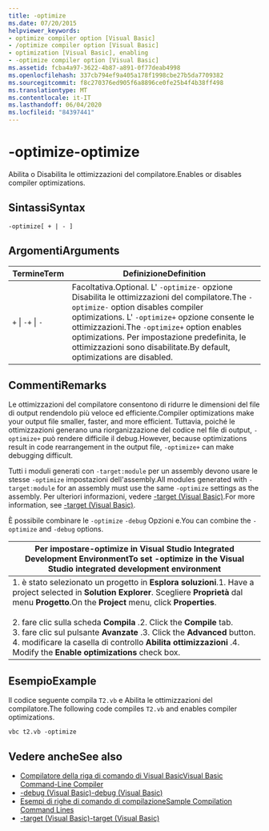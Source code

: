 ```yaml
---
title: -optimize
ms.date: 07/20/2015
helpviewer_keywords:
- optimize compiler option [Visual Basic]
- /optimize compiler option [Visual Basic]
- optimization [Visual Basic], enabling
- -optimize compiler option [Visual Basic]
ms.assetid: fcba4a97-3622-4b87-a891-0f77deab4998
ms.openlocfilehash: 337cb794ef9a405a178f1998cbe27b5da7709382
ms.sourcegitcommit: f8c270376ed905f6a8896ce0fe25b4f4b38ff498
ms.translationtype: MT
ms.contentlocale: it-IT
ms.lasthandoff: 06/04/2020
ms.locfileid: "84397441"
---
```

# <a name="-optimize"></a><span data-ttu-id="0b88f-102">-optimize</span><span class="sxs-lookup"><span data-stu-id="0b88f-102">-optimize</span></span>
<span data-ttu-id="0b88f-103">Abilita o Disabilita le ottimizzazioni del compilatore.</span><span class="sxs-lookup"><span data-stu-id="0b88f-103">Enables or disables compiler optimizations.</span></span>  
  
## <a name="syntax"></a><span data-ttu-id="0b88f-104">Sintassi</span><span class="sxs-lookup"><span data-stu-id="0b88f-104">Syntax</span></span>  
  
```console  
-optimize[ + | - ]  
```  
  
## <a name="arguments"></a><span data-ttu-id="0b88f-105">Argomenti</span><span class="sxs-lookup"><span data-stu-id="0b88f-105">Arguments</span></span>  
  
|<span data-ttu-id="0b88f-106">Termine</span><span class="sxs-lookup"><span data-stu-id="0b88f-106">Term</span></span>|<span data-ttu-id="0b88f-107">Definizione</span><span class="sxs-lookup"><span data-stu-id="0b88f-107">Definition</span></span>|  
|---|---|  
|<span data-ttu-id="0b88f-108">`+` &#124; `-`</span><span class="sxs-lookup"><span data-stu-id="0b88f-108">`+` &#124; `-`</span></span>|<span data-ttu-id="0b88f-109">Facoltativa.</span><span class="sxs-lookup"><span data-stu-id="0b88f-109">Optional.</span></span> <span data-ttu-id="0b88f-110">L' `-optimize-` opzione Disabilita le ottimizzazioni del compilatore.</span><span class="sxs-lookup"><span data-stu-id="0b88f-110">The `-optimize-` option disables compiler optimizations.</span></span> <span data-ttu-id="0b88f-111">L' `-optimize+` opzione consente le ottimizzazioni.</span><span class="sxs-lookup"><span data-stu-id="0b88f-111">The `-optimize+` option enables optimizations.</span></span> <span data-ttu-id="0b88f-112">Per impostazione predefinita, le ottimizzazioni sono disabilitate.</span><span class="sxs-lookup"><span data-stu-id="0b88f-112">By default, optimizations are disabled.</span></span>|  
  
## <a name="remarks"></a><span data-ttu-id="0b88f-113">Commenti</span><span class="sxs-lookup"><span data-stu-id="0b88f-113">Remarks</span></span>  
 <span data-ttu-id="0b88f-114">Le ottimizzazioni del compilatore consentono di ridurre le dimensioni del file di output rendendolo più veloce ed efficiente.</span><span class="sxs-lookup"><span data-stu-id="0b88f-114">Compiler optimizations make your output file smaller, faster, and more efficient.</span></span> <span data-ttu-id="0b88f-115">Tuttavia, poiché le ottimizzazioni generano una riorganizzazione del codice nel file di output, `-optimize+` può rendere difficile il debug.</span><span class="sxs-lookup"><span data-stu-id="0b88f-115">However, because optimizations result in code rearrangement in the output file, `-optimize+` can make debugging difficult.</span></span>  
  
 <span data-ttu-id="0b88f-116">Tutti i moduli generati con `-target:module` per un assembly devono usare le stesse `-optimize` impostazioni dell'assembly.</span><span class="sxs-lookup"><span data-stu-id="0b88f-116">All modules generated with `-target:module` for an assembly must use the same `-optimize` settings as the assembly.</span></span> <span data-ttu-id="0b88f-117">Per ulteriori informazioni, vedere [-target (Visual Basic)](target.md).</span><span class="sxs-lookup"><span data-stu-id="0b88f-117">For more information, see [-target (Visual Basic)](target.md).</span></span>  
  
 <span data-ttu-id="0b88f-118">È possibile combinare le `-optimize` `-debug` Opzioni e.</span><span class="sxs-lookup"><span data-stu-id="0b88f-118">You can combine the `-optimize` and `-debug` options.</span></span>  
  
|<span data-ttu-id="0b88f-119">Per impostare-optimize in Visual Studio Integrated Development Environment</span><span class="sxs-lookup"><span data-stu-id="0b88f-119">To set -optimize in the Visual Studio integrated development environment</span></span>|  
|---|  
|<span data-ttu-id="0b88f-120">1. è stato selezionato un progetto in **Esplora soluzioni**.</span><span class="sxs-lookup"><span data-stu-id="0b88f-120">1.  Have a project selected in **Solution Explorer**.</span></span> <span data-ttu-id="0b88f-121">Scegliere **Proprietà** dal menu **Progetto**.</span><span class="sxs-lookup"><span data-stu-id="0b88f-121">On the **Project** menu, click **Properties**.</span></span><br />     <br /><span data-ttu-id="0b88f-122">2. fare clic sulla scheda **Compila** .</span><span class="sxs-lookup"><span data-stu-id="0b88f-122">2.  Click the **Compile** tab.</span></span><br /><span data-ttu-id="0b88f-123">3. fare clic sul pulsante **Avanzate** .</span><span class="sxs-lookup"><span data-stu-id="0b88f-123">3.  Click the **Advanced** button.</span></span><br /><span data-ttu-id="0b88f-124">4. modificare la casella di controllo **Abilita ottimizzazioni** .</span><span class="sxs-lookup"><span data-stu-id="0b88f-124">4.  Modify the **Enable optimizations** check box.</span></span>|  
  
## <a name="example"></a><span data-ttu-id="0b88f-125">Esempio</span><span class="sxs-lookup"><span data-stu-id="0b88f-125">Example</span></span>  
 <span data-ttu-id="0b88f-126">Il codice seguente compila `T2.vb` e Abilita le ottimizzazioni del compilatore.</span><span class="sxs-lookup"><span data-stu-id="0b88f-126">The following code compiles `T2.vb` and enables compiler optimizations.</span></span>  
  
```console
vbc t2.vb -optimize  
```  
  
## <a name="see-also"></a><span data-ttu-id="0b88f-127">Vedere anche</span><span class="sxs-lookup"><span data-stu-id="0b88f-127">See also</span></span>

- [<span data-ttu-id="0b88f-128">Compilatore della riga di comando di Visual Basic</span><span class="sxs-lookup"><span data-stu-id="0b88f-128">Visual Basic Command-Line Compiler</span></span>](index.md)
- [<span data-ttu-id="0b88f-129">-debug (Visual Basic)</span><span class="sxs-lookup"><span data-stu-id="0b88f-129">-debug (Visual Basic)</span></span>](debug.md)
- [<span data-ttu-id="0b88f-130">Esempi di righe di comando di compilazione</span><span class="sxs-lookup"><span data-stu-id="0b88f-130">Sample Compilation Command Lines</span></span>](sample-compilation-command-lines.md)
- [<span data-ttu-id="0b88f-131">-target (Visual Basic)</span><span class="sxs-lookup"><span data-stu-id="0b88f-131">-target (Visual Basic)</span></span>](target.md)
